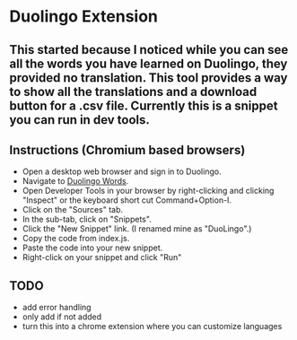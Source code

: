# Duolingo Extension

## This started because I noticed while you can see all the words you have learned on Duolingo, they provided no translation. This tool provides a way to show all the translations and a download button for a .csv file. Currently this is a snippet you can run in dev tools.

## Instructions (Chromium based browsers)

- Open a desktop web browser and sign in to Duolingo.
- Navigate to [Duolingo Words](https://www.duolingo.com/words).
- Open Developer Tools in your browser by right-clicking and clicking "Inspect" or the keyboard short cut Command+Option-I.
- Click on the "Sources" tab.
- In the sub-tab, click on "Snippets".
- Click the "New Snippet" link. (I renamed mine as "DuoLingo".)
- Copy the code from index.js.
- Paste the code into your new snippet.
- Right-click on your snippet and click "Run"

## TODO

- add error handling
- only add if not added
- turn this into a chrome extension where you can customize languages
